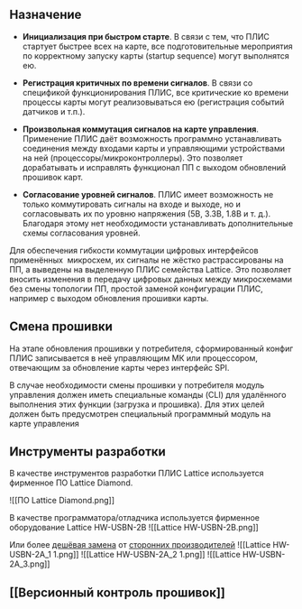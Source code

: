 ## Назначение

- **Инициализация при быстром старте**. В связи с тем, что ПЛИС стартует быстрее всех на карте, все подготовительные мероприятия по корректному запуску карты (startup sequence) могут выполнятся ею.
    
- **Регистрация критичных по времени сигналов**. В связи со спецификой функционирования ПЛИС, все критические ко времени процессы карты могут реализовываться ею (регистрация событий датчиков и т.п.).
    
- **Произвольная коммутация сигналов на карте управления**. Применение ПЛИС даёт возможность программно устанавливать соединения между входами карты и управляющими устройствами на ней (процессоры/микроконтроллеры). Это позволяет  дорабатывать и исправлять функционал ПП с выходом обновлений прошивок карт.
   
- **Согласование уровней сигналов**. ПЛИС имеет возможность не только коммутировать сигналы на входе и выходе, но и согласовывать их по уровню напряжения (5В, 3.3В, 1.8В и т. д.). Благодаря этому нет необходимости устанавливать дополнительные схемы согласования уровней.

Для обеспечения гибкости коммутации цифровых интерфейсов применённых  микросхем, их сигналы не жёстко растрассированы на ПП, а выведены на выделенную ПЛИС семейства Lattice. Это позволяет вносить изменения в передачу цифровых данных между микросхемами без смены топологии ПП, простой заменой конфигурации ПЛИС, например с выходом обновления прошивки карты.

## Смена прошивки

На этапе обновления прошивки у потребителя, сформированный конфиг ПЛИС записывается в неё управляющим МК или процессором, отвечающим за обновление карты через интерфейс SPI.

В случае необходимости смены прошивки у потребителя модуль управления должен иметь специальные команды (CLI) для удалённого выполнения этих функции (загрузка и прошивка). Для этих целей должен быть предусмотрен специальный программный модуль на карте управления

## Инструменты разработки

В качестве инструментов разработки ПЛИС Lattice используется фирменное ПО Lattice Diamond.

![[ПО Lattice Diamond.png]] 

В качестве программатора/отладчика используется фирменное оборудование Lattice HW-USBN-2B
![[Lattice HW-USBN-2B.png]]

Или более [дешёвая замена](https://aliexpress.ru/item/32990220815.html?sku_id=66876637955 "https://aliexpress.ru/item/32990220815.html?sku_id=66876637955") от [сторонних производителей](http://yxmicro.com/list_47/ "http://yxmicro.com/list_47/")
![[Lattice HW-USBN-2A_1 1.png]] ![[Lattice HW-USBN-2A_2 1.png]]
![[Lattice HW-USBN-2A_3.png]]
## [[Версионный контроль прошивок]]
